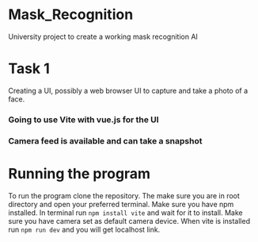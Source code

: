 # Mask_Recognition
University project to create a working mask recognition AI

# Task 1

Creating a UI, possibly a web browser UI to capture and take a photo of a face.
### Going to use Vite with vue.js for the UI

### Camera feed is available and can take a snapshot

# Running the program
To run the program clone the repository. The make sure you are in root directory and open your preferred terminal. 
Make sure you have npm installed. In terminal run ```npm install vite``` and wait for it to install.
Make sure you have camera set as default camera device. When vite is installed run ```npm run dev``` and you will get localhost link.
